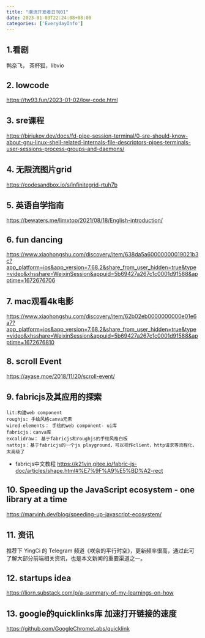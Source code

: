 ```yaml
---
title: "潮流开发者日刊01"
date: 2023-01-03T22:24:08+08:00
categories: ['EverydayInfo']
---
```


## 1.看剧
鸭奈飞， 茶杯狐，libvio
## 2. lowcode
https://tw93.fun/2023-01-02/low-code.html
## 3. sre课程
https://biriukov.dev/docs/fd-pipe-session-terminal/0-sre-should-know-about-gnu-linux-shell-related-internals-file-descriptors-pipes-terminals-user-sessions-process-groups-and-daemons/
## 4. 无限流图片grid
https://codesandbox.io/s/infinitegrid-rtuh7b
## 5. 英语自学指南
https://bewaters.me/limxtop/2021/08/18/English-introduction/
## 6. fun dancing
https://www.xiaohongshu.com/discovery/item/638da5a60000000019021b3c?app_platform=ios&app_version=7.68.2&share_from_user_hidden=true&type=video&xhsshare=WeixinSession&appuid=5b69427a267c1c0001d91588&apptime=1672676706

## 7. mac观看4k电影
https://www.xiaohongshu.com/discovery/item/62b02eb0000000000e01e6a7?app_platform=ios&app_version=7.68.2&share_from_user_hidden=true&type=video&xhsshare=WeixinSession&appuid=5b69427a267c1c0001d91588&apptime=1672676810

## 8. scroll Event
https://ayase.moe/2018/11/20/scroll-event/

## 9. fabricjs及其应用的探索
```
lit:构建web component
roughjs: 手绘风格canva元素
wired-elements： 手绘的web component- ui库
fabricjs：canva库
excalidraw： 基于fabricjs和roughjs的手绘风格白板
nattojs：基于fabricjs的一个js playground，可以视作client，http请求等流程化，太高级了
```
- fabricjs中文教程
https://k21vin.gitee.io/fabric-js-doc/articles/shape.html#%E7%9F%A9%E5%BD%A2-rect

## 10. Speeding up the JavaScript ecosystem - one library at a time
https://marvinh.dev/blog/speeding-up-javascript-ecosystem/

## 11. 资讯
推荐下 YingCi 的 Telegram 频道《咲奈的平行时空》，更新频率很高，通过此可了解大部分前端相关资讯，也是本文新闻的重要渠道之一。

## 12. startups idea
https://liorn.substack.com/p/a-summary-of-my-learnings-on-how

## 13. google的quicklinks库 加速打开链接的速度
https://github.com/GoogleChromeLabs/quicklink
